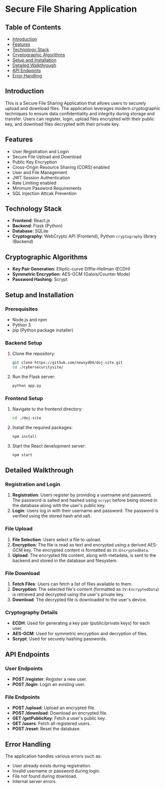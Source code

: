 # Secure File Sharing Application

## Table of Contents
- [Introduction](#introduction)
- [Features](#features)
- [Technology Stack](#technology-stack)
- [Cryptographic Algorithms](#cryptographic-algorithms)
- [Setup and Installation](#setup-and-installation)
- [Detailed Walkthrough](#detailed-walkthrough)
- [API Endpoints](#api-endpoints)
- [Error Handling](#error-handling)


## Introduction
This is a Secure File Sharing Application that allows users to securely upload and download files. The application leverages modern cryptographic techniques to ensure data confidentiality and integrity during storage and transfer. Users can register, login, upload files encrypted with their public key, and download files decrypted with their private key.

## Features
- User Registration and Login
- Secure File Upload and Download
- Public Key Encryption
- Cross-Origin Resource Sharing (CORS) enabled
- User and File Management
- JWT Session Authentication
- Rate Limiting enabled
- Minimum Password Requirements
- SQL Injection Attcak Prevention

## Technology Stack
- **Frontend**: React.js
- **Backend**: Flask (Python)
- **Database**: SQLite
- **Cryptography**: WebCrypto API (Frontend), Python `cryptography` library (Backend)

## Cryptographic Algorithms
- **Key Pair Generation**: Elliptic-curve Diffie–Hellman (ECDH)
- **Symmetric Encryption**: AES-GCM (Galois/Counter Mode)
- **Password Hashing**: Scrypt

## Setup and Installation

### Prerequisites
- Node.js and npm
- Python 3
- pip (Python package installer)

### Backend Setup
1. Clone the repository:
    ```bash
    git clone https://github.com/newsyd04/doj-site.git
    cd ./cybersecuritysite/
    ```

2. Run the Flask server:
    ```bash
    python app.py
    ```

### Frontend Setup
1. Navigate to the frontend directory:
    ```bash
    cd ./doj-site
    ```

2. Install the required packages:
    ```bash
    npm install
    ```

3. Start the React development server:
    ```bash
    npm start
    ```


## Detailed Walkthrough

### Registration and Login
1. **Registration**: Users register by providing a username and password. The password is salted and hashed using `scrypt` before being stored in the database along with the user's public key.
2. **Login**: Users log in with their username and password. The password is verified using the stored hash and salt.

### File Upload
1. **File Selection**: Users select a file to upload.
2. **Encryption**: The file is read as text and encrypted using a derived AES-GCM key. The encrypted content is formatted as `IV:EncryptedData`.
3. **Upload**: The encrypted file content, along with metadata, is sent to the backend and stored in the database and filesystem.

### File Download
1. **Fetch Files**: Users can fetch a list of files available to them.
2. **Decryption**: The selected file's content (formatted as `IV:EncryptedData`) is retrieved and decrypted using the user's private key.
3. **Download**: The decrypted file is downloaded to the user's device.

### Cryptography Details
- **ECDH**: Used for generating a key pair (public/private keys) for each user.
- **AES-GCM**: Used for symmetric encryption and decryption of files.
- **Scrypt**: Used for securely hashing passwords.

## API Endpoints

### User Endpoints
- **POST /register**: Register a new user.
- **POST /login**: Login an existing user.

### File Endpoints
- **POST /upload**: Upload an encrypted file.
- **POST /download**: Download an encrypted file.
- **GET /getPublicKey**: Fetch a user's public key.
- **GET /users**: Fetch all registered users.
- **POST /reset**: Reset the database.

## Error Handling
The application handles various errors such as:
- User already exists during registration.
- Invalid username or password during login.
- File not found during download.
- Internal server errors.


